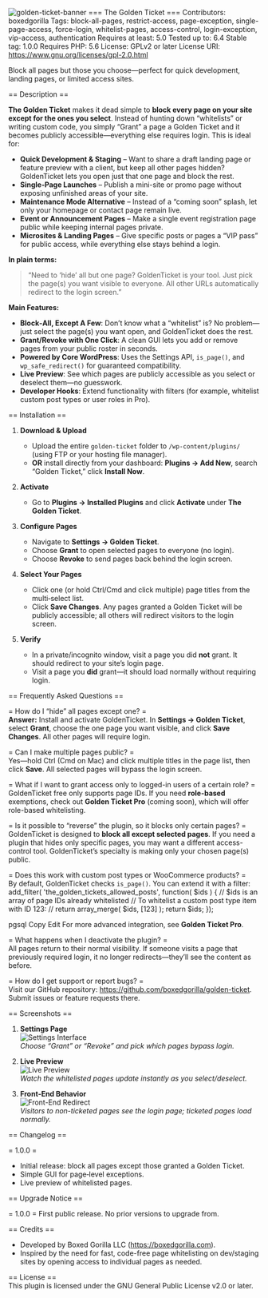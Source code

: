 
![golden-ticket-banner](https://github.com/user-attachments/assets/b34b8e65-79f3-49d1-8f2d-736c59f675e9)
=== The Golden Ticket ===
Contributors: boxedgorilla
Tags: block-all-pages, restrict-access, page-exception, single-page-access, force-login, whitelist-pages, access-control, login-exception, vip-access, authentication
Requires at least: 5.0
Tested up to: 6.4
Stable tag: 1.0.0
Requires PHP: 5.6
License: GPLv2 or later
License URI: https://www.gnu.org/licenses/gpl-2.0.html

Block all pages but those you choose—perfect for quick development, landing pages, or limited access sites.

== Description ==

**The Golden Ticket** makes it dead simple to **block every page on your site except for the ones you select**. Instead of hunting down “whitelists” or writing custom code, you simply “Grant” a page a Golden Ticket and it becomes publicly accessible—everything else requires login. This is ideal for:

* **Quick Development & Staging** – Want to share a draft landing page or feature preview with a client, but keep all other pages hidden? GoldenTicket lets you open just that one page and block the rest.
* **Single‐Page Launches** – Publish a mini-site or promo page without exposing unfinished areas of your site.
* **Maintenance Mode Alternative** – Instead of a “coming soon” splash, let only your homepage or contact page remain live.
* **Event or Announcement Pages** – Make a single event registration page public while keeping internal pages private.
* **Microsites & Landing Pages** – Give specific posts or pages a “VIP pass” for public access, while everything else stays behind a login.

**In plain terms:**  
> “Need to ‘hide’ all but one page? GoldenTicket is your tool. Just pick the page(s) you want visible to everyone. All other URLs automatically redirect to the login screen.”

**Main Features:**
* **Block‐All, Except A Few**: Don’t know what a “whitelist” is? No problem—just select the page(s) you want open, and GoldenTicket does the rest.
* **Grant/Revoke with One Click**: A clean GUI lets you add or remove pages from your public roster in seconds.
* **Powered by Core WordPress**: Uses the Settings API, `is_page()`, and `wp_safe_redirect()` for guaranteed compatibility.
* **Live Preview**: See which pages are publicly accessible as you select or deselect them—no guesswork.
* **Developer Hooks**: Extend functionality with filters (for example, whitelist custom post types or user roles in Pro).

== Installation ==

1. **Download & Upload**  
   - Upload the entire `golden-ticket` folder to `/wp-content/plugins/` (using FTP or your hosting file manager).  
   - **OR** install directly from your dashboard: **Plugins → Add New**, search “Golden Ticket,” click **Install Now**.

2. **Activate**  
   - Go to **Plugins → Installed Plugins** and click **Activate** under **The Golden Ticket**.

3. **Configure Pages**  
   - Navigate to **Settings → Golden Ticket**.  
   - Choose **Grant** to open selected pages to everyone (no login).  
   - Choose **Revoke** to send pages back behind the login screen.  

4. **Select Your Pages**  
   - Click one (or hold Ctrl/Cmd and click multiple) page titles from the multi‐select list.  
   - Click **Save Changes**. Any pages granted a Golden Ticket will be publicly accessible; all others will redirect visitors to the login screen.

5. **Verify**  
   - In a private/incognito window, visit a page you did **not** grant. It should redirect to your site’s login page.  
   - Visit a page you **did** grant—it should load normally without requiring login.

== Frequently Asked Questions ==

= How do I “hide” all pages except one? =  
**Answer:** Install and activate GoldenTicket. In **Settings → Golden Ticket**, select **Grant**, choose the one page you want visible, and click **Save Changes**. All other pages will require login.  

= Can I make multiple pages public? =  
Yes—hold Ctrl (Cmd on Mac) and click multiple titles in the page list, then click **Save**. All selected pages will bypass the login screen.  

= What if I want to grant access only to logged-in users of a certain role? =  
GoldenTicket free only supports page IDs. If you need **role-based** exemptions, check out **Golden Ticket Pro** (coming soon), which will offer role-based whitelisting.  

= Is it possible to “reverse” the plugin, so it blocks only certain pages? =  
GoldenTicket is designed to **block all except selected pages**. If you need a plugin that hides only specific pages, you may want a different access-control tool. GoldenTicket’s specialty is making only your chosen page(s) public.

= Does this work with custom post types or WooCommerce products? =  
By default, GoldenTicket checks `is_page()`. You can extend it with a filter:  
add_filter( 'the_golden_tickets_allowed_posts', function( $ids ) {
// $ids is an array of page IDs already whitelisted
// To whitelist a custom post type item with ID 123:
// return array_merge( $ids, [123] );
return $ids;
});

pgsql
Copy
Edit
For more advanced integration, see **Golden Ticket Pro**.

= What happens when I deactivate the plugin? =  
All pages return to their normal visibility. If someone visits a page that previously required login, it no longer redirects—they’ll see the content as before.  

= How do I get support or report bugs? =  
Visit our GitHub repository: https://github.com/boxedgorilla/golden-ticket. Submit issues or feature requests there.  

== Screenshots ==

1. **Settings Page**  
   ![Settings Interface](assets/screenshot-1.png)  
   *Choose “Grant” or “Revoke” and pick which pages bypass login.*

2. **Live Preview**  
   ![Live Preview](assets/screenshot-2.png)  
   *Watch the whitelisted pages update instantly as you select/deselect.*

3. **Front‐End Behavior**  
   ![Front-End Redirect](assets/screenshot-3.png)  
   *Visitors to non-ticketed pages see the login page; ticketed pages load normally.*

== Changelog ==

= 1.0.0 =
* Initial release: block all pages except those granted a Golden Ticket.
* Simple GUI for page‐level exceptions.
* Live preview of whitelisted pages.

== Upgrade Notice ==

= 1.0.0 =
First public release. No prior versions to upgrade from.

== Credits ==

* Developed by Boxed Gorilla LLC (https://boxedgorilla.com).  
* Inspired by the need for fast, code-free page whitelisting on dev/staging sites by opening access to individual pages as needed.

== License ==  
This plugin is licensed under the GNU General Public License v2.0 or later.

